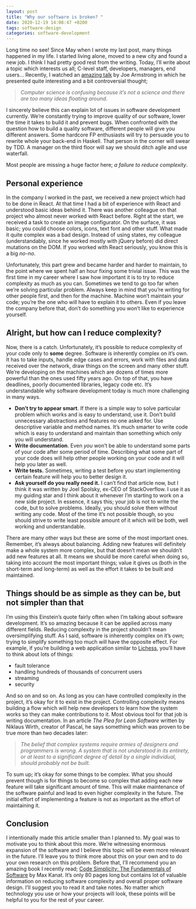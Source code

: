 ```yaml
---
layout: post
title: "Why our software is broken? "
date: 2020-12-19 14:08:47 +0200
tags: software-design
categories: software-development
---
```


Long time no see! Since May when I wrote my last post, many things happened in my life. I started living alone, moved to a new city and found a new job. I think I had pretty good rest from the writing. Today, I’ll write about a topic which interests us all; C-level staff, developers, managers, end users… Recently, I watched an [amazing talk](https://www.youtube.com/watch?v=rmueBVrLKcY) by Joe Armstrong in which he presented quite interesting and a bit controversial thought;

> *Computer science is confusing because it’s not a science and there are too many ideas floating around*.

I sincerely believe this can explain lot of issues in software development currently. We’re constantly trying to improve quality of our software, lower the time it takes to build it and prevent bugs. When confronted with the question how to build a quality software, different people will give you different answers. Some hardcore FP enthusiasts will try to persuade you to rewrite whole your back-end in Haskell. That person in the corner will swear by TDD. A manager on the third floor will say we should ditch agile and use waterfall.

Most people are missing a huge factor here; *a failure to reduce complexity*.

## Personal experience

In the company I worked in the past, we received a new project which had to be done in React. At that time I had a bit of experience with React and understood basic ideas behind it. There was another colleague on that project who almost never worked with React before. Right at the start, we received a task to create an image configurator. On the surface, it was basic; you could choose colors, icons, text font and other stuff. What made it quite complex was a bad design. Instead of using states, my colleague (understandably, since he worked mostly with jQuery before) did direct mutations on the DOM. If you worked with React seriously, you know this is a big *no-no*.

Unfortunately, this part grew and became harder and harder to maintain, to the point where we spent half an hour fixing some trivial issue. This was the first time in my career where I saw how important it is to try to reduce complexity as much as you can. Sometimes we tend to go too far when we’re solving particular problem. Always keep in mind that you’re writing for other people first, and then for the machine. Machine won’t maintain your code; you’re the one who will have to explain it to others. Even if you leave the company before that, don’t do something you won’t like to experience yourself.

## Alright, but how can I reduce complexity?

Now, there is a catch. Unfortunately, it’s possible to reduce complexity of your code only to **some** degree. Software is inherently complex on it’s own. It has to take inputs, handle edge cases and errors, work with files and data received over the network, draw things on the screen and many other stuff. We’re developing on the machines which are dozens of times more powerful than the ones used fifty years ago. On top of that, you have deadlines, poorly documented libraries, legacy code etc. It’s understandable why software development today is much more challenging in many ways.

* **Don’t try to appear smart**. If there is a simple way to solve particular problem which works and is easy to understand, use it. Don’t build unnecessary abstractions and features no one asked for. Use descriptive variable and method names. It’s much smarter to write code which is easy to understand and maintain than something which only you will understand.
* **Write documentation**. Even *you* won’t be able to understand some parts of your code after some period of time. Describing what some part of your code does will help other people working on your code and it will help you later as well.
* **Write tests.** Sometimes, writing a test before you start implementing certain feature will help you to better design it.
* **Ask yourself do you really need it.** I can’t find that article now, but I think it was written by Joel Spolsky, ex-CEO of StackOverflow. I use it as my guiding star and I think about it whenever I’m starting to work on a new side project. In essence, it says this; your job is not to write the code, but to solve problems. Ideally, you should solve them without writing any code. Most of the time it’s not possible though, so you should strive to write least possible amount of it which will be both, well working and understandable.

There are many other ways but these are some of the most important ones. Remember, it’s always about balancing. Adding new features will definitely make a whole system more complex, but that doesn’t mean we shouldn’t add new features at all. It means we should be more careful when doing so, taking into account the most important things; value it gives us (both in the short-term and long-term) as well as the effort it takes to be built and maintained.

## Things should be as simple as they can be, but not simpler than that

I’m using this Einstein’s quote fairly often when I’m talking about software development. It’s so amazing because it can be applied across many different fields. Reducing complexity in the project shouldn’t mean oversimplifying stuff. As I said, software is inherently complex on it’s own; trying to simplify something too much will have the opposite effect. For example, if you’re building a web application similar to [Lichess](https://lichess.org/), you’ll have to think about lots of things:

* fault tolerance
* handling hundreds of thousands of concurrent users
* streaming
* security

And so on and so on. As long as you can have controlled complexity in the project, it’s okay for it to exist in the project. Controlling complexity means building a flow which will help new developers to learn how the system works so they can make contributions to it. Most obvious tool for that job is writing documentation. In an article *The Plea for Lean Software* written by Niklaus Wirth, creator of Pascal, he says something which was proven to be true more than two decades later:

> *The belief that complex systems require armies of designers and programmers is wrong. A system that is not understood in its entirety, or at least to a significant degree of detail by a single individual, should probably not be built.*

To sum up; it’s okay for some things to be complex. What you should prevent though is for things to become so complex that adding each new feature will take significant amount of time. This will make maintenance of the software painful and lead to even higher complexity in the future. The initial effort of implementing a feature is not as important as the effort of maintaining it.

## Conclusion

I intentionally made this article smaller than I planned to. My goal was to motivate you to think about this more. We’re witnessing enormous expansion of the software and I believe this topic will be even more relevant in the future. I’ll leave you to think more about this on your own and to do your own research on this problem. Before that, I’ll recommend you an amazing book I recently read; [Code Simplicity: The Fundamentals of Software](https://www.amazon.com/Code-Simplicity-Fundamentals-Max-Kanat-Alexander-ebook/dp/B007NZU848) by Max Kanat. It’s only 80 pages long but contains lot of valuable information on reducing software complexity and overall proper software design. I’ll suggest you to read it and take notes. No matter which technology you use or how your projects will look, these points will be helpful to you for the rest of your career.